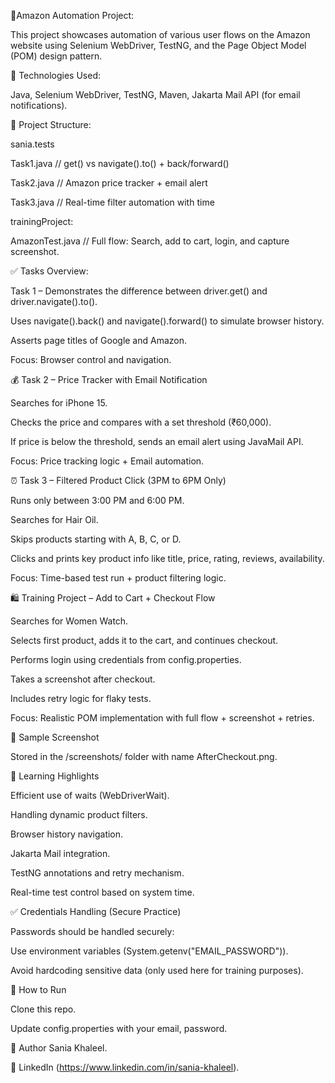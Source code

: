 🛒Amazon Automation Project:

This project showcases automation of various user flows on the Amazon website using Selenium WebDriver, TestNG, and the Page Object Model (POM) design pattern.


🔧 Technologies Used:

 Java,
 Selenium WebDriver,
 TestNG,
 Maven,
 Jakarta Mail API (for email notifications).


📁 Project Structure:

sania.tests

 Task1.java // get() vs navigate().to() + back/forward()
 
 Task2.java // Amazon price tracker + email alert
 
 Task3.java // Real-time filter automation with time 
 
 trainingProject:
 
 AmazonTest.java // Full flow: Search, add to cart, login, and capture screenshot.



✅ Tasks Overview:

Task 1 – Demonstrates the difference between driver.get() and driver.navigate().to().

  Uses navigate().back() and navigate().forward() to simulate browser history.
  
  Asserts page titles of Google and Amazon.
  
  Focus: Browser control and navigation.




💰 Task 2 – Price Tracker with Email Notification

 Searches for iPhone 15.
 
 Checks the price and compares with a set threshold (₹60,000).
 
 If price is below the threshold, sends an email alert using JavaMail API.
 
 Focus: Price tracking logic + Email automation.



 ⏰ Task 3 – Filtered Product Click (3PM to 6PM Only)

 Runs only between 3:00 PM and 6:00 PM.
 
 Searches for Hair Oil.
 
 Skips products starting with A, B, C, or D.
 
 Clicks and prints key product info like title, price, rating, reviews, availability.
 
 Focus: Time-based test run + product filtering logic.



 🛍️ Training Project – Add to Cart + Checkout Flow

 Searches for Women Watch.
 
 Selects first product, adds it to the cart, and continues checkout.
 
 Performs login using credentials from config.properties.
 
 Takes a screenshot after checkout.
 
 Includes retry logic for flaky tests.
 
 Focus: Realistic POM implementation with full flow + screenshot + retries.
 


 📸 Sample Screenshot

Stored in the /screenshots/ folder with name AfterCheckout.png.



🧠 Learning Highlights

 Efficient use of waits (WebDriverWait).
 
 Handling dynamic product filters.
 
 Browser history navigation.
 
 Jakarta Mail integration.
 
 TestNG annotations and retry mechanism.
 
 Real-time test control based on system time.
 


✅ Credentials Handling (Secure Practice)

Passwords should be handled securely:

Use environment variables (System.getenv("EMAIL_PASSWORD")).

Avoid hardcoding sensitive data (only used here for training purposes).



🚀 How to Run

Clone this repo.

Update config.properties with your email, password.



📌 Author
Sania Khaleel.

🔗 LinkedIn (https://www.linkedin.com/in/sania-khaleel).



